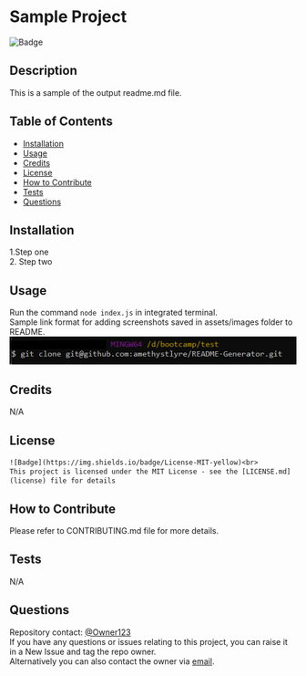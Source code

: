 # Sample Project
![Badge](https://img.shields.io/badge/License-MIT-yellow)
    
## Description
    
This is a sample of the output readme.md file.
    
## Table of Contents
    
- [Installation](#installation)
- [Usage](#usage)
- [Credits](#credits)
- [License](#license)
- [How to Contribute](#how-to-contribute)
- [Tests](#tests)
- [Questions](#questions)
    
## Installation
    
1.Step one <br> 2. Step two <br>
    
## Usage
    
Run the command `node index.js` in integrated terminal.<br>
Sample link format for adding screenshots saved in assets/images folder to README.<br>
![alt text](assets/images/screenshot.png)
    
## Credits
    
N/A

## License
    ![Badge](https://img.shields.io/badge/License-MIT-yellow)<br>
    This project is licensed under the MIT License - see the [LICENSE.md](license) file for details    
 
## How to Contribute
    
Please refer to CONTRIBUTING.md file for more details.
    
## Tests
    
N/A
    
## Questions
Repository contact: [@Owner123](https://github.com/Owner123) <br>
If you have any questions or issues relating to this project, you can raise it in a New Issue and tag the repo owner.<br>
Alternatively you can also contact the owner via [email](owner123@sampleproject.com).
